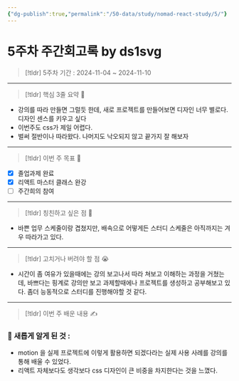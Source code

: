```yaml
---
{"dg-publish":true,"permalink":"/50-data/study/nomad-react-study/5/"}
---
```


# 5주차 주간회고록 by ds1svg

> [!tldr] 5주차
> 기간 : 2024-11-04 ~ 2024-11-10

---

> [!tldr]  핵심 3줄 요약 💖
- 강의를 따라 만들면 그럴듯 한데, 새로 프로젝트를 만들어보면 디자인 너무 별로다. 디자인 센스를 키우고 싶다
- 이번주도 css가 제일 어렵다.
- 벌써 절반이나 따라왔다. 나머지도 낙오되지 않고 끝가지 잘 해보자

---

> [!tldr]  이번 주 목표 🎯
- [x] 졸업과제 완료
- [x] 리액트 마스터 클래스 완강
- [ ] 주간희의 참여

---

> [!tldr] 칭친하고 싶은 점 👏
- 바쁜 업무 스케줄이랑 겹쳤지만, 배속으로 어떻게든 스터디 스케줄은 아직까지는 겨우 따라가고 있다.

---

> [!tldr] 고치거나 버려야 할 점 😭
- 시간이 좀 여유가 있을때에는 강의 보고나서 따라 쳐보고 이해하는 과정을 거쳤는데, 바쁘다는 핑계로 강의만 보고 과제할때에나 프로젝트를 생성하고 공부해보고 있다. 좀더 능동적으로 스터디를 진행해야할 것 같다.

---

> [!tldr]  이번 주 배운 내용 ✍️

### 🤩 새롭게 알게 된 것 :
- motion 을 실제 프로젝트에 이렇게 활용하면 되겠다라는 실제 사용 사례를 강의를 통해 배울 수 있었다.
- 리액트 자체보다도 생각보다 css 디자인이 큰 비중을 차지한다는 것을 느꼈다.
